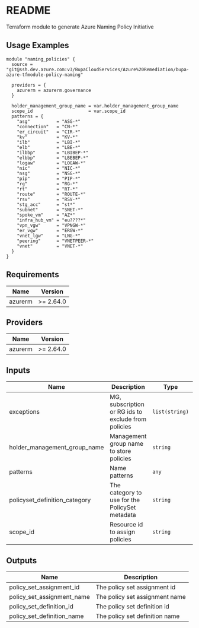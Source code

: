 # README

Terraform module to generate Azure Naming Policy Initiative

## Usage Examples

```
module "naming_policies" {
  source = "git@ssh.dev.azure.com:v3/BupaCloudServices/Azure%20Remediation/bupa-azure-tfmodule-policy-naming"

  providers = {
    azurerm = azurerm.governance
  }

  holder_management_group_name = var.holder_management_group_name
  scope_id                     = var.scope_id
  patterns = {
    "asg"          = "ASG-*"
    "connection"   = "CN-*"
    "er_circuit"   = "CIR-*"
    "kv"           = "KV-*"
    "ilb"          = "LBI-*"
    "elb"          = "LBE-*"
    "ilbbp"        = "LBIBEP-*"
    "elbbp"        = "LBEBEP-*"
    "logaw"        = "LOGAW-*"
    "nic"          = "NIC-*"
    "nsg"          = "NSG-*"
    "pip"          = "PIP-*"
    "rg"           = "RG-*"
    "rt"           = "RT-*"
    "route"        = "ROUTE-*"
    "rsv"          = "RSV-*"
    "stg_acc"      = "st*"
    "subnet"       = "SNET-*"
    "spoke_vm"     = "AZ*"
    "infra_hub_vm" = "eu????*"
    "vpn_vgw"      = "VPNGW-*"
    "er_vgw"       = "ERGW-*"
    "vnet_lgw"     = "LNG-*"
    "peering"      = "VNETPEER-*"
    "vnet"         = "VNET-*"
  }
}

```

<!-- BEGINNING OF PRE-COMMIT-TERRAFORM DOCS HOOK -->
## Requirements

| Name | Version |
|------|---------|
| azurerm | >= 2.64.0 |

## Providers

| Name | Version |
|------|---------|
| azurerm | >= 2.64.0 |

## Inputs

| Name | Description | Type | Default | Required |
|------|-------------|------|---------|:--------:|
| exceptions | MG, subscription or RG ids to exclude from policies | `list(string)` | `[]` | no |
| holder\_management\_group\_name | Management group name to store policies | `string` | n/a | yes |
| patterns | Name patterns | `any` | n/a | yes |
| policyset\_definition\_category | The category to use for the PolicySet metadata | `string` | `"Custom"` | no |
| scope\_id | Resource id to assign policies | `string` | n/a | yes |

## Outputs

| Name | Description |
|------|-------------|
| policy\_set\_assignment\_id | The policy set assignment id |
| policy\_set\_assignment\_name | The policy set assignment name |
| policy\_set\_definition\_id | The policy set definition id |
| policy\_set\_definition\_name | The policy set definition name |

<!-- END OF PRE-COMMIT-TERRAFORM DOCS HOOK -->
